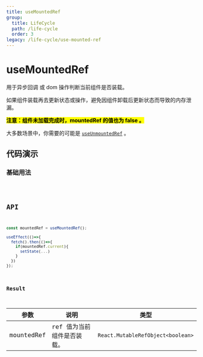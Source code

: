 ```yaml
---
title: useMountedRef
group:
  title: LifeCycle
  path: /life-cycle
  order: 3
legacy: /life-cycle/use-mounted-ref
---
```


# useMountedRef

用于异步回调 或 dom 操作判断当前组件是否装载。

如果组件装载再去更新状态或操作，避免因组件卸载后更新状态而导致的内存泄漏。

**<mark>注意：组件未加载完成时，mountedRef 的值也为 false 。</mark>**

大多数场景中，你需要的可能是 [`useUnmountedRef`](/life-cycle/use-unmounted-ref) 。

## 代码演示

### 基础用法

<code src="./demos/basic.tsx" />

## API

```typescript
const mountedRef = useMountedRef();

useEffect(()=>{
  fetch().then(()=>{
    if(mountedRef.current){
      setState(...)
    }
  })
});
```

### Result

| 参数       | 说明                       | 类型                              |
| ---------- | -------------------------- | --------------------------------- |
| mountedRef | ref 值为当前组件是否装载。 | `React.MutableRefObject<boolean>` |
